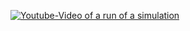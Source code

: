 [![Youtube-Video of a run of a simulation](https://img.youtube.com/vi/sI0sD4b7qmU/hqdefault.jpg)](https://youtu.be/sI0sD4b7qmU)
